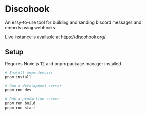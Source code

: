 # Discohook

An easy-to-use tool for building and sending Discord messages and embeds using webhooks.

Live instance is available at <https://discohook.org/>.

## Setup

Requires Node.js 12 and pnpm package manager installed

```sh
# Install dependencies
pnpm install

# Run a development server
pnpm run dev

# Run a production server
pnpm run build
pnpm run start
```
